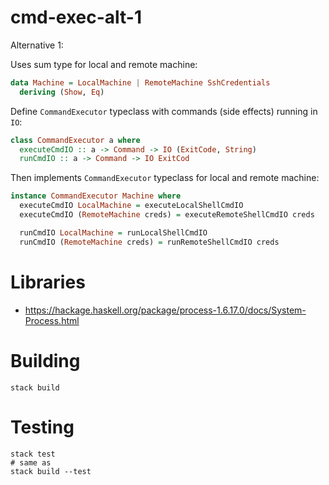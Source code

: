 # cmd-exec-alt-1

Alternative 1:

Uses sum type for local and remote machine:

```haskell
data Machine = LocalMachine | RemoteMachine SshCredentials
  deriving (Show, Eq)
```

Define `CommandExecutor` typeclass with commands (side effects) running in `IO`:

```haskell
class CommandExecutor a where
  executeCmdIO :: a -> Command -> IO (ExitCode, String)
  runCmdIO :: a -> Command -> IO ExitCod
```

Then implements `CommandExecutor` typeclass for local and remote machine: 

```haskell
instance CommandExecutor Machine where
  executeCmdIO LocalMachine = executeLocalShellCmdIO
  executeCmdIO (RemoteMachine creds) = executeRemoteShellCmdIO creds

  runCmdIO LocalMachine = runLocalShellCmdIO
  runCmdIO (RemoteMachine creds) = runRemoteShellCmdIO creds
```

# Libraries

- https://hackage.haskell.org/package/process-1.6.17.0/docs/System-Process.html

# Building

```shell
stack build
```

# Testing

```shell
stack test
# same as
stack build --test
```
